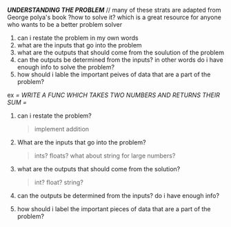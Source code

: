 **_UNDERSTANDING THE PROBLEM_**
// many of these strats are adapted from George polya's book ?how to solve it? which is a great resource for anyone who wants to be a better problem solver

1. can i restate the problem in my own words
2. what are the inputs that go into the problem
3. what are the outputs that should come from the soulution of the problem
4. can the outputs be determined from the inputs? in other words do i have enough info to solve the problem?
5. how should i lable the important peives of data that are a part of the problem?

ex _= WRITE A FUNC WHICH TAKES TWO NUMBERS AND RETURNS THEIR SUM =_

1. can i restate the problem?
   > implement addition
2. What are the inputs that go into the problem?
   > ints?
   > floats?
   > what about string for large numbers?
3. what are the outputs that should come from the solution?
   > int? float? string?
4. can the outputs be determined from the inputs? do i have enough info?

5. how should i label the important pieces of data that are a part of the problem?
